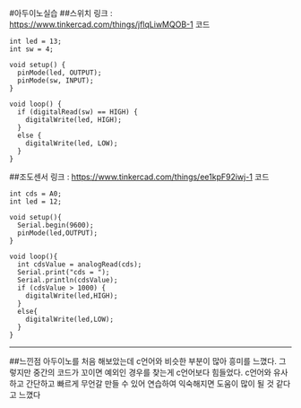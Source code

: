 #아두이노실습
##스위치
링크 : https://www.tinkercad.com/things/jflqLiwMQOB-1
코드
```
int led = 13;
int sw = 4;

void setup() {
  pinMode(led, OUTPUT);
  pinMode(sw, INPUT);
}

void loop() {
  if (digitalRead(sw) == HIGH) {
    digitalWrite(led, HIGH);
  }
  else {
    digitalWrite(led, LOW);
  }
}
```

##조도센서
링크 : https://www.tinkercad.com/things/ee1kpF92iwj-1
코드
```
int cds = A0;
int led = 12;

void setup(){
  Serial.begin(9600);
  pinMode(led,OUTPUT);
}

void loop(){
  int cdsValue = analogRead(cds);
  Serial.print("cds = ");
  Serial.println(cdsValue);
  if (cdsValue > 1000) {
    digitalWrite(led,HIGH);
  }
  else{
    digitalWrite(led,LOW);
  }
}
```

---
##느낀점
아두이노를 처음 해보았는데 c언어와 비슷한 부분이 많아 흥미를 느꼈다. 그렇지만 중간의 코드가 꼬이면 예외인 경우를 찾는게 c언어보다 힘들었다. 
c언어와 유사하고 간단하고 빠르게 무언갈 만들 수 있어 연습하여 익숙해지면 도움이 많이 될 것 같다고 느꼈다
